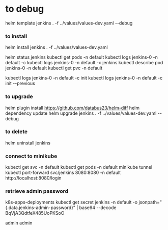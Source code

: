 # to debug
helm template jenkins . -f ../values/values-dev.yaml --debug

### to install
helm install jenkins . -f ../values/values-dev.yaml

helm status jenkins
kubectl get pods -n default
kubectl logs jenkins-0 -n default -c <container-name> 
kubectl logs jenkins-0 -n default -c jenkins
kubectl describe pod jenkins-0 -n default
kubectl get pvc -n default

kubectl logs jenkins-0 -n default -c init
kubectl logs jenkins-0 -n default -c init --previous


### to upgrade
helm plugin install https://github.com/databus23/helm-diff
helm dependency update
helm upgrade jenkins . -f ../values/values-dev.yaml --debug

### to delete
helm uninstall jenkins


### connect to minikube
kubectl get svc -n default
kubectl get pods -n default
minikube tunnel
kubectl port-forward svc/jenkins 8080:8080 -n default
http://localhost:8080/login



### retrieve admin password
k8s-apps-deployments kubectl get secret jenkins -n default -o jsonpath="{.data.jenkins-admin-password}" | base64 --decode
BqVjA3QdtfeX485UoPKSoO

admin admin